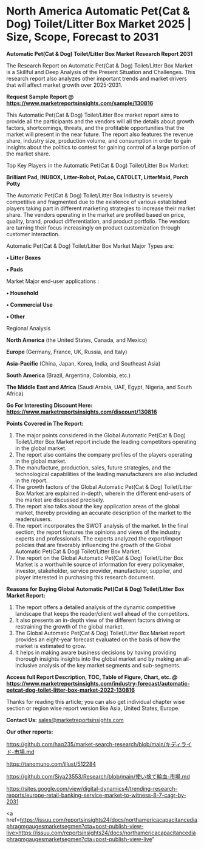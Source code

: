 # North America Automatic Pet(Cat & Dog) Toilet/Litter Box Market 2025 | Size, Scope, Forecast to 2031

<strong>Automatic Pet(Cat & Dog) Toilet/Litter Box Market Research Report 2031</strong>

The Research Report on Automatic Pet(Cat & Dog) Toilet/Litter Box Market is a Skillful and Deep Analysis of the Present Situation and Challenges. This research report also analyzes other important trends and market drivers that will affect market growth over 2025-2031.

<strong>Request Sample Report @ <a href=https://www.marketreportsinsights.com/sample/130816>https://www.marketreportsinsights.com/sample/130816</a></strong>

This Automatic Pet(Cat & Dog) Toilet/Litter Box market report aims to provide all the participants and the vendors will all the details about growth factors, shortcomings, threats, and the profitable opportunities that the market will present in the near future. The report also features the revenue share, industry size, production volume, and consumption in order to gain insights about the politics to contest for gaining control of a large portion of the market share.

Top Key Players in the Automatic Pet(Cat & Dog) Toilet/Litter Box Market:

<strong>Brilliant Pad, INUBOX, Litter-Robot, PoLoo, CATOLET, LitterMaid, Porch Potty</strong>

The Automatic Pet(Cat & Dog) Toilet/Litter Box Industry is severely competitive and fragmented due to the existence of various established players taking part in different marketing strategies to increase their market share. The vendors operating in the market are profiled based on price, quality, brand, product differentiation, and product portfolio. The vendors are turning their focus increasingly on product customization through customer interaction.

Automatic Pet(Cat & Dog) Toilet/Litter Box Market Major Types are:

<strong>• Litter Boxes

• Pads</strong>

Market Major end-user applications :

<strong>• Household

• Commercial Use

• Other</strong>

Regional Analysis

</u><strong><b>North America</b></strong> (the United States, Canada, and Mexico)

<strong><b>Europe </b></strong>(Germany, France, UK, Russia, and Italy)

<strong><b>Asia-Pacific</b></strong> (China, Japan, Korea, India, and Southeast Asia)

<strong><b>South America</b></strong> (Brazil, Argentina, Colombia, etc.)

<strong><b>The Middle East and Africa</b></strong> (Saudi Arabia, UAE, Egypt, Nigeria, and South Africa)

<strong>Go For Interesting Discount Here: <a href=https://www.marketreportsinsights.com/discount/130816>https://www.marketreportsinsights.com/discount/130816</a></strong>

<strong>Points Covered in The Report:</strong>
<ol>
  <li>The major points considered in the Global Automatic Pet(Cat & Dog) Toilet/Litter Box Market report include the leading competitors operating in the global market.</li>
  <li>The report also contains the company profiles of the players operating in the global market.</li>
  <li>The manufacture, production, sales, future strategies, and the technological capabilities of the leading manufacturers are also included in the report.</li>
  <li>The growth factors of the Global Automatic Pet(Cat & Dog) Toilet/Litter Box Market are explained in-depth, wherein the different end-users of the market are discussed precisely.</li>
  <li>The report also talks about the key application areas of the global market, thereby providing an accurate description of the market to the readers/users.</li>
  <li>The report incorporates the SWOT analysis of the market. In the final section, the report features the opinions and views of the industry experts and professionals. The experts analyzed the export/import policies that are favorably influencing the growth of the Global Automatic Pet(Cat & Dog) Toilet/Litter Box Market.</li>
  <li>The report on the Global Automatic Pet(Cat & Dog) Toilet/Litter Box Market is a worthwhile source of information for every policymaker, investor, stakeholder, service provider, manufacturer, supplier, and player interested in purchasing this research document.</li>
</ol>
<strong>Reasons for Buying Global Automatic Pet(Cat & Dog) Toilet/Litter Box Market Report:</strong>

<ol>
  <li>The report offers a detailed analysis of the dynamic competitive landscape that keeps the reader/client well ahead of the competitors.</li>
  <li>It also presents an in-depth view of the different factors driving or restraining the growth of the global market.</li>
  <li>The Global Automatic Pet(Cat & Dog) Toilet/Litter Box Market report provides an eight-year forecast evaluated on the basis of how the market is estimated to grow.</li>
  <li>It helps in making aware business decisions by having providing thorough insights insights into the global market and by making an all-inclusive analysis of the key market segments and sub-segments.</li>
</ol>
<strong>Access full Report Description, TOC, Table of Figure, Chart, etc. @ <a href=https://www.marketreportsinsights.com/industry-forecast/automatic-petcat-dog-toilet-litter-box-market-2022-130816>https://www.marketreportsinsights.com/industry-forecast/automatic-petcat-dog-toilet-litter-box-market-2022-130816</a></strong>


Thanks for reading this article; you can also get individual chapter wise section or region wise report version like Asia, United States, Europe.

<strong>Contact Us:</strong>
sales@marketreportsinsights.com

<strong>Our other reports:</strong>

<a href=https://github.com/haq235/market-search-research/blob/main/キディライド-市場.md>https://github.com/haq235/market-search-research/blob/main/キディライド-市場.md</a>

<a href=https://tanomuno.com/illust/512284>https://tanomuno.com/illust/512284</a>

<a href=https://github.com/Siya23553/Research/blob/main/使い捨て輸血-市場.md>https://github.com/Siya23553/Research/blob/main/使い捨て輸血-市場.md</a>

<a href=https://sites.google.com/view/digital-dynamics4/trending-research-reports/europe-retail-banking-service-market-to-witness-8-7-cagr-by-2031>https://sites.google.com/view/digital-dynamics4/trending-research-reports/europe-retail-banking-service-market-to-witness-8-7-cagr-by-2031</a>

<a href=https://issuu.com/reportsinsights24/docs/northamericacapacitancediaphragmgaugesmarketsegmen?cta=post-publish-view-live>https://issuu.com/reportsinsights24/docs/northamericacapacitancediaphragmgaugesmarketsegmen?cta=post-publish-view-live</a>"
